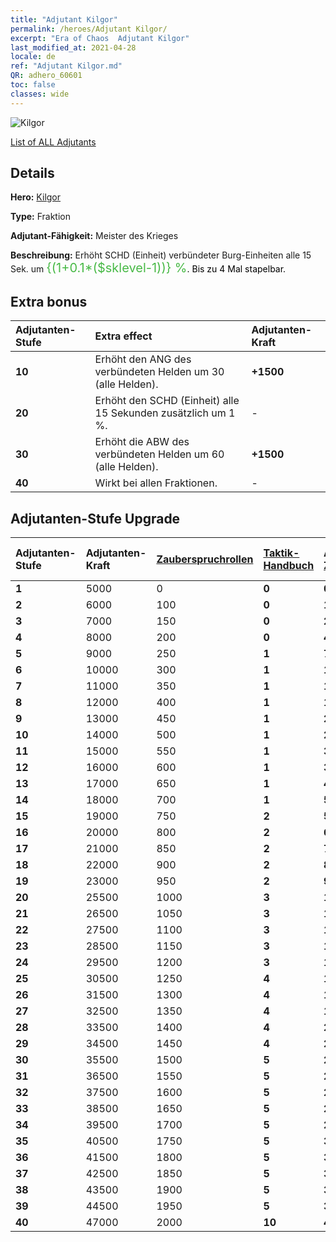 ```yaml
---
title: "Adjutant Kilgor"
permalink: /heroes/Adjutant Kilgor/
excerpt: "Era of Chaos  Adjutant Kilgor"
last_modified_at: 2021-04-28
locale: de
ref: "Adjutant Kilgor.md"
QR: adhero_60601
toc: false
classes: wide
---
```

  ![Kilgor](/images/h/h_Kilgor.jpg)

 [List of ALL Adjutants](/de/heroes/Adjutants/) 

## Details
 **Hero:**  [Kilgor](/de/heroes/Kilgor/) 

 **Type:**  Fraktion 

 **Adjutant-Fähigkeit:**  Meister des Krieges 

 **Beschreibung:** Erhöht SCHD (Einheit) verbündeter Burg-Einheiten alle 15 Sek. um <span style="color: #48b946;font-size:20px">{(1+0.1*($sklevel-1))} %</span><span style="color: black">. Bis zu 4 Mal stapelbar.

## Extra bonus

  | Adjutanten-Stufe | Extra effect | Adjutanten-Kraft  |
  |:---|:-------|:------------|
  | **10** | Erhöht den ANG des verbündeten Helden um 30 (alle Helden). | **+1500** |
  | **20** | <Herr des Krieges> Erhöht den SCHD (Einheit) alle 15 Sekunden zusätzlich um 1 %. | - |
  | **30** | Erhöht die ABW des verbündeten Helden um 60 (alle Helden). | **+1500** |
  | **40** | <Herr des Krieges> Wirkt bei allen Fraktionen. | - |


## Adjutanten-Stufe Upgrade

  | Adjutanten-Stufe | Adjutanten-Kraft | [Zauberspruchrollen](/ItemsDE/con_694/) | [Taktik-Handbuch](/ItemsDE/unk_2115/) | Accumulated [Zauberspruchrollen](/ItemsDE/con_694/) | Accumulated [Taktik-Handbuch](/ItemsDE/unk_2115/) |
  |:-------|:-------|:------------|:------------|:------------|:------------|
  | **1** | 5000 | 0 | **0** | **0** | **0** |
  | **2** | 6000 | 100 | **0** | **100** | **0** |
  | **3** | 7000 | 150 | **0** | **250** | **0** |
  | **4** | 8000 | 200 | **0** | **450** | **0** |
  | **5** | 9000 | 250 | **1** | **700** | **1** |
  | **6** | 10000 | 300 | **1** | **1000** | **2** |
  | **7** | 11000 | 350 | **1** | **1350** | **3** |
  | **8** | 12000 | 400 | **1** | **1750** | **4** |
  | **9** | 13000 | 450 | **1** | **2200** | **5** |
  | **10** | 14000 | 500 | **1** | **2700** | **6** |
  | **11** | 15000 | 550 | **1** | **3250** | **7** |
  | **12** | 16000 | 600 | **1** | **3850** | **8** |
  | **13** | 17000 | 650 | **1** | **4500** | **9** |
  | **14** | 18000 | 700 | **1** | **5200** | **10** |
  | **15** | 19000 | 750 | **2** | **5950** | **12** |
  | **16** | 20000 | 800 | **2** | **6750** | **14** |
  | **17** | 21000 | 850 | **2** | **7600** | **16** |
  | **18** | 22000 | 900 | **2** | **8500** | **18** |
  | **19** | 23000 | 950 | **2** | **9450** | **20** |
  | **20** | 25500 | 1000 | **3** | **10450** | **23** |
  | **21** | 26500 | 1050 | **3** | **11500** | **26** |
  | **22** | 27500 | 1100 | **3** | **12600** | **29** |
  | **23** | 28500 | 1150 | **3** | **13750** | **32** |
  | **24** | 29500 | 1200 | **3** | **14950** | **35** |
  | **25** | 30500 | 1250 | **4** | **16200** | **39** |
  | **26** | 31500 | 1300 | **4** | **17500** | **43** |
  | **27** | 32500 | 1350 | **4** | **18850** | **47** |
  | **28** | 33500 | 1400 | **4** | **20250** | **51** |
  | **29** | 34500 | 1450 | **4** | **21700** | **55** |
  | **30** | 35500 | 1500 | **5** | **23200** | **60** |
  | **31** | 36500 | 1550 | **5** | **24750** | **65** |
  | **32** | 37500 | 1600 | **5** | **26350** | **70** |
  | **33** | 38500 | 1650 | **5** | **28000** | **75** |
  | **34** | 39500 | 1700 | **5** | **29700** | **80** |
  | **35** | 40500 | 1750 | **5** | **31450** | **85** |
  | **36** | 41500 | 1800 | **5** | **33250** | **90** |
  | **37** | 42500 | 1850 | **5** | **35100** | **95** |
  | **38** | 43500 | 1900 | **5** | **37000** | **100** |
  | **39** | 44500 | 1950 | **5** | **38950** | **105** |
  | **40** | 47000 | 2000 | **10** | **40950** | **115** |
